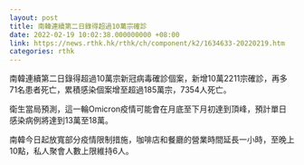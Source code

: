 ```yaml
---
layout: post
title: 南韓連續第二日錄得超過10萬宗確診
date: 2022-02-19 10:02:38.000000000 +08:00
link: https://news.rthk.hk/rthk/ch/component/k2/1634633-20220219.htm
categories: rthk
---
```


南韓連續第二日錄得超過10萬宗新冠病毒確診個案，新增10萬2211宗確診，再多71名患者死亡，累積感染個案增至超過185萬宗，7354人死亡。

衛生當局預測，這一輪Omicron疫情可能會在月底至下月初達到頂峰，預計單日感染病例將達到13萬至18萬。

南韓今日起放寬部分疫情限制措施，咖啡店和餐廳的營業時間延長一小時，至晚上10點，私人聚會人數上限維持6人。
